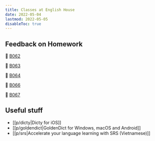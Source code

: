 ```yaml
---
title: Classes at English House
date: 2022-05-04
lastmod: 2022-05-05
disableToc: true
---
```


## Feedback on Homework

🌱 [B062](#)

🌱 [B063](#)

🌱 [B064](https://quangnd.notion.site/B064-004cfdfb7b414d77a265579cc9d13108)

🌱 [B066](#)

🌱 [B067](#)

## Useful stuff

- [[p/dicty|Dicty for iOS]]
- [[p/goldendict|GoldenDict for Windows, macOS and Android]]
- [[p/srs|Accelerate your language learning with SRS (Vietnamese)]]
